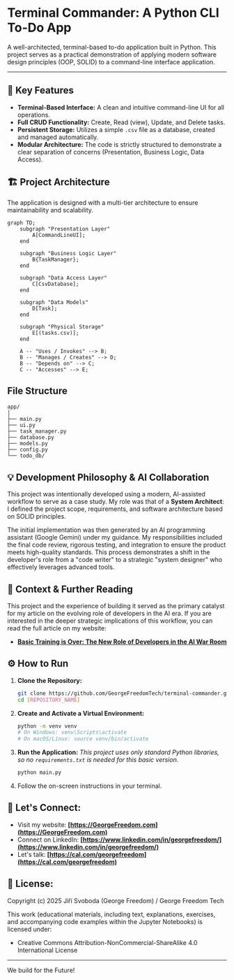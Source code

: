 # Terminal Commander: A Python CLI To-Do App

A well-architected, terminal-based to-do application built in Python. This project serves as a practical demonstration of applying modern software design principles (OOP, SOLID) to a command-line interface application.

---

## 🚀 Key Features

* **Terminal-Based Interface:** A clean and intuitive command-line UI for all operations.
* **Full CRUD Functionality:** Create, Read (view), Update, and Delete tasks.
* **Persistent Storage:** Utilizes a simple `.csv` file as a database, created and managed automatically.
* **Modular Architecture:** The code is strictly structured to demonstrate a clear separation of concerns (Presentation, Business Logic, Data Access).

## 🏗️ Project Architecture

The application is designed with a multi-tier architecture to ensure maintainability and scalability.

```mermaid
graph TD;
    subgraph "Presentation Layer"
        A[CommandLineUI];
    end

    subgraph "Business Logic Layer"
        B{TaskManager};
    end

    subgraph "Data Access Layer"
        C[CsvDatabase];
    end
    
    subgraph "Data Models"
        D[Task];
    end
    
    subgraph "Physical Storage"
        E[(tasks.csv)];
    end

    A -- "Uses / Invokes" --> B;
    B -- "Manages / Creates" --> D;
    B -- "Depends on" --> C;
    C -- "Accesses" --> E;
```
## File Structure
```
app/
│
├── main.py
├── ui.py
├── task_manager.py
├── database.py
├── models.py
├── config.py
└── todo_db/
```
## 💡 Development Philosophy & AI Collaboration

This project was intentionally developed using a modern, AI-assisted workflow to serve as a case study. My role was that of a **System Architect**: I defined the project scope, requirements, and software architecture based on SOLID principles.

The initial implementation was then generated by an AI programming assistant (Google Gemini) under my guidance. My responsibilities included the final code review, rigorous testing, and integration to ensure the product meets high-quality standards. This process demonstrates a shift in the developer's role from a "code writer" to a strategic "system designer" who effectively leverages advanced tools.

## 📖 Context & Further Reading

This project and the experience of building it served as the primary catalyst for my article on the evolving role of developers in the AI era. If you are interested in the deeper strategic implications of this workflow, you can read the full article on my website:

* **[Basic Training is Over: The New Role of Developers in the AI War Room](LINK_TO_YOUR_ARTICLE)**

## ⚙️ How to Run

1.  **Clone the Repository:**
    ```bash
    git clone https://github.com/GeorgeFreedomTech/terminal-commander.git
    cd [REPOSITORY_NAME]
    ```
2.  **Create and Activate a Virtual Environment:**
    ```bash
    python -m venv venv
    # On Windows: venv\Scripts\activate
    # On macOS/Linux: source venv/bin/activate
    ```
3.  **Run the Application:**
    *This project uses only standard Python libraries, so no `requirements.txt` is needed for this basic version.*
    ```bash
    python main.py
    ```
4.  Follow the on-screen instructions in your terminal.

## 🔗 Let's Connect:

* Visit my website: **[https://GeorgeFreedom.com](https://GeorgeFreedom.com)**
* Connect on LinkedIn: **[https://www.linkedin.com/in/georgefreedom/](https://www.linkedin.com/in/georgefreedom/)**
* Let's talk: **[https://cal.com/georgefreedom](https://cal.com/georgefreedom)**

## 📜 License:

Copyright (c) 2025 Jiří Svoboda (George Freedom) / George Freedom Tech

This work (educational materials, including text, explanations, exercises, and accompanying code examples within the Jupyter Notebooks) is licensed under:
* Creative Commons Attribution-NonCommercial-ShareAlike 4.0 International License

---

We build for the Future!
